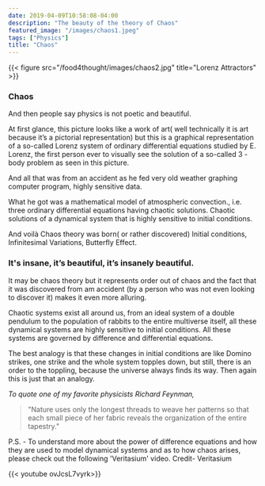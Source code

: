 ```yaml
---
date: 2019-04-09T10:58:08-04:00
description: "The beauty of the theory of Chaos"
featured_image: "/images/chaos1.jpeg"
tags: ["Physics"]
title: "Chaos"
---
```


{{< figure src="/food4thought/images/chaos2.jpg" title="Lorenz Attractors" >}}

### **Chaos**

And then people say physics is not poetic and beautiful.

At first glance, this picture looks like a work of art( well technically it is art because it’s a pictorial representation) but this is a graphical representation of a so-called Lorenz system of ordinary differential equations studied by E. Lorenz, the first person ever to visually see the solution of a so-called 3 -body problem as seen in this picture.

And all that was from an accident as he fed very old weather graphing computer program, highly sensitive data.

What he got was a mathematical model of atmospheric convection., i.e. three ordinary differential equations having chaotic solutions. Chaotic solutions of a dynamical system that is highly sensitive to initial conditions.

And voilà Chaos theory was born( or rather discovered) Initial conditions, Infinitesimal Variations, Butterfly Effect.

### **It's insane, it’s beautiful, it’s insanely beautiful.**

It may be chaos theory but it represents order out of chaos and the fact that it was discovered from am accident (by a person who was not even looking to discover it) makes it even more alluring.

Chaotic systems exist all around us, from an ideal system of a double pendulum to the population of rabbits to the entire multiverse itself, all these dynamical systems are highly sensitive to initial conditions. All these systems are governed by difference and differential equations.

The best analogy is that these changes in initial conditions are like Domino strikes, one strike and the whole system topples down, but still, there is an order to the toppling, because the universe always finds its way. Then again this is just that an analogy.

_To quote one of my favorite physicists Richard Feynman,_

>"Nature uses only the longest threads to weave her patterns so that each small piece of her fabric reveals the organization of the entire tapestry."

P.S. - To understand more about the power of difference equations and how they are used to model dynamical systems and as to how chaos arises, please check out the following 'Veritasium' video.
Credit- Veritasium

{{< youtube ovJcsL7vyrk>}}
